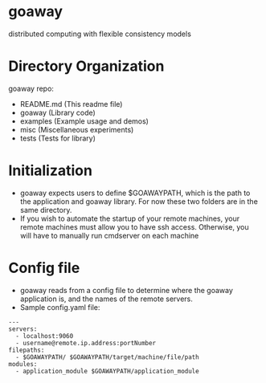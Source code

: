 # goaway
distributed computing with flexible consistency models

# Directory Organization
goaway repo:
- README.md (This readme file)
- goaway (Library code)
- examples (Example usage and demos)
- misc (Miscellaneous experiments)
- tests (Tests for library)
# Initialization
 - goaway expects users to define $GOAWAYPATH, which is the path to the application and goaway library. For now these two folders are in the same directory.
 - If you wish to automate the startup of your remote machines, your remote machines must allow you to have ssh access. Otherwise, you will have to manually run
   cmdserver on each machine
# Config file
 - goaway reads from a config file to determine where the goaway application is, and the names of the remote servers.
 - Sample config.yaml file:
```
---
servers: 
  - localhost:9060
  - username@remote.ip.address:portNumber
filepaths:
  - $GOAWAYPATH/ $GOAWAYPATH/target/machine/file/path
modules:
  - application_module $GOAWAYPATH/application_module
```

